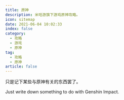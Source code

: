 ```yaml
---
title: 原神
description: 米哈游旗下游戏原神攻略。
icon: sitemap
date: 2021-06-04 10:02:33
index: false
category:
  - 攻略
  - 游戏
  - 原神
tag:
  - 攻略
  - 原神
article: false
---
```


只是记下某些与原神有关的东西罢了。

Just write down something to do with Genshin Impact.

